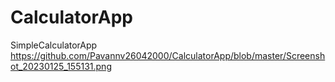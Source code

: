 # CalculatorApp
SimpleCalculatorApp
https://github.com/Pavannv26042000/CalculatorApp/blob/master/Screenshot_20230125_155131.png
